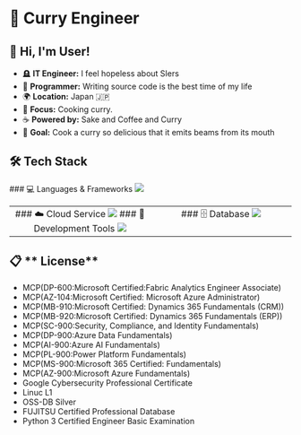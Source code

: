 # 🍛 Curry Engineer
## 👋 **Hi, I'm User!** 
* 🪦 **IT Engineer:** I feel hopeless about SIers
* 💾 **Programmer:** Writing source code is the best time of my life
* 🌍 **Location:** Japan 🇯🇵
* 💼 **Focus:** Cooking curry.
* ☕ **Powered by:** Sake and Coffee and Curry
* 🎯 **Goal:** Cook a curry so delicious that it emits beams from its mouth
  
## 🛠️ **Tech Stack** 
<table align="center"><tr>
<td width="50%" align="center" valign="top">
### ☁️ Cloud Service
<img src="https://skillicons.dev/icons?i=azure" />
### 🔧 Development Tools 
<img src="https://skillicons.dev/icons?i=vscode,git,github" /></td>
<td width="50%" align="center" valign="top">
### 🗄️ Database
<img src="https://skillicons.dev/icons?i=postgresql,mysql" /></td>
### 💻 Languages & Frameworks 
<img src="https://skillicons.dev/icons?i=python,c,cs,java,html,css" />
</td></tr></table>

## 📋 ** License** 
* MCP(DP-600:Microsoft Certified:Fabric Analytics Engineer Associate)
* MCP(AZ-104:Microsoft Certified: Microsoft Azure Administrator)
* MCP(MB-910:Microsoft Certified: Dynamics 365 Fundamentals (CRM))
* MCP(MB-920:Microsoft Certified: Dynamics 365 Fundamentals (ERP))
* MCP(SC-900:Security, Compliance, and Identity Fundamentals)
* MCP(DP-900:Azure Data Fundamentals)
* MCP(AI-900:Azure AI Fundamentals)
* MCP(PL-900:Power Platform Fundamentals)
* MCP(MS-900:Microsoft 365 Certified: Fundamentals)
* MCP(AZ-900:Microsoft Azure Fundamentals)
* Google Cybersecurity Professional Certificate
* Linuc L1
* OSS-DB Silver
* FUJITSU Certified Professional Database
* Python 3 Certified Engineer Basic Examination



